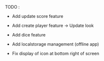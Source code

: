 TODO :
- Add update score feature
- Add create player feature -> Update look
- Add dice feature
- Add localstorage management (offline app)

- Fix display of icon at bottom right of screen